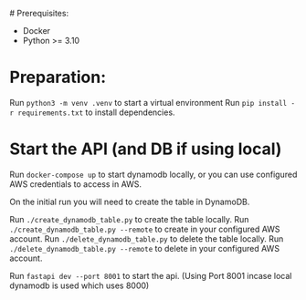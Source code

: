 # Prerequisites:
- Docker
- Python >= 3.10

# Preparation:
Run `python3 -m venv .venv` to start a virtual environment
Run `pip install -r requirements.txt` to install dependencies.

# Start the API (and DB if using local)
Run `docker-compose up` to start dynamodb locally, or you can use configured AWS credentials to access in AWS.

On the initial run you will need to create the table in DynamoDB.

Run `./create_dynamodb_table.py` to create the table locally. Run `./create_dynamodb_table.py --remote` to create in your configured AWS account.
Run `./delete_dynamodb_table.py` to delete the table locally. Run `./delete_dynamodb_table.py --remote` to delete in your configured AWS account.

Run `fastapi dev --port 8001` to start the api. (Using Port 8001 incase local dynamodb is used which uses 8000)
